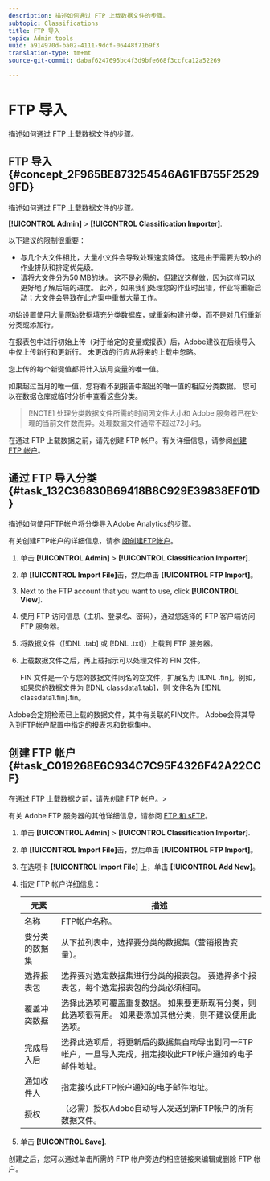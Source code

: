 ```yaml
---
description: 描述如何通过 FTP 上载数据文件的步骤。
subtopic: Classifications
title: FTP 导入
topic: Admin tools
uuid: a914970d-ba02-4111-9dcf-06448f71b9f3
translation-type: tm+mt
source-git-commit: dabaf6247695bc4f3d9bfe668f3ccfca12a52269

---
```



# FTP 导入

描述如何通过 FTP 上载数据文件的步骤。

## FTP 导入 {#concept_2F965BE873254546A61FB755F25299FD}

描述如何通过 FTP 上载数据文件的步骤。

**[!UICONTROL Admin]** > **[!UICONTROL Classification Importer]**.

以下建议的限制很重要：

* 与几个大文件相比，大量小文件会导致处理速度降低。 这是由于需要为较小的作业排队和排定优先级。
* 请将大文件分为50 MB的块。 这不是必需的，但建议这样做，因为这样可以更好地了解后端的进度。 此外，如果我们处理您的作业时出错，作业将重新启动；大文件会导致在此方案中重做大量工作。

初始设置使用大量原始数据填充分类数据库，或重新构建分类，而不是对几行重新分类或添加行。

在报表包中进行初始上传（对于给定的变量或报表）后，Adobe建议在后续导入中仅上传新行和更新行。 未更改的行应从将来的上载中忽略。

您上传的每个新键值都将计入该月变量的唯一值。

如果超过当月的唯一值，您将看不到报告中超出的唯一值的相应分类数据。 您可以在数据仓库或临时分析中查看这些分类。

>[!NOTE] 处理分类数据文件所需的时间因文件大小和 Adobe 服务器已在处理的当前文件数而异。处理数据文件通常不超过72小时。

在通过 FTP 上载数据之前，请先创建 FTP 帐户。有关详细信息，请参阅[创建 FTP 帐户](/help/components/c-classifications2/c-classifications-importer/c-uploading-saint-data-files-via-ftp.md#task_C019268E6C934C7C95F4326F42A22CCF)。

## 通过 FTP 导入分类 {#task_132C36830B69418B8C929E39838EF01D}

<!-- 

t_upload_a_saint_data_file_via_ftp.xml

 -->

描述如何使用FTP帐户将分类导入Adobe Analytics的步骤。

有关创建FTP帐户的详细信息，请参 [阅创建FTP帐户](/help/components/c-classifications2/c-classifications-importer/c-uploading-saint-data-files-via-ftp.md#task_C019268E6C934C7C95F4326F42A22CCF)。

1. 单击 **[!UICONTROL Admin]** > **[!UICONTROL Classification Importer]**.
1. 单 **[!UICONTROL Import File]**&#x200B;击，然后单击 **[!UICONTROL FTP Import]**。
1. Next to the FTP account that you want to use, click **[!UICONTROL View]**.
1. 使用 FTP 访问信息（主机、登录名、密码），通过您选择的 FTP 客户端访问 FTP 服务器。
1. 将数据文件（[!DNL .tab] 或 [!DNL .txt]）上载到 FTP 服务器。
1. 上载数据文件之后，再上载指示可以处理文件的 FIN 文件。

   FIN 文件是一个与您的数据文件同名的空文件，扩展名为 [!DNL .fin]。例如，如果您的数据文件为 [!DNL classdata1.tab]，则 文件名为 [!DNL classdata1.fin].fin。

Adobe会定期检索已上载的数据文件，其中有关联的FIN文件。 Adobe会将其导入到FTP帐户配置中指定的报表包和数据集中。

## 创建 FTP 帐户 {#task_C019268E6C934C7C95F4326F42A22CCF}

在通过 FTP 上载数据之前，请先创建 FTP 帐户。>

<!-- 

t_create_an_ftp_account.xml

 -->

有关 Adobe FTP 服务器的其他详细信息，请参阅 [FTP 和 sFTP](https://marketing.adobe.com/resources/help/zh_CN/whitepapers/ftp/)。

1. 单击 **[!UICONTROL Admin]** > **[!UICONTROL Classification Importer]**.
1. 单 **[!UICONTROL Import File]**&#x200B;击，然后单击 **[!UICONTROL FTP Import]**。
1. 在选项卡 **[!UICONTROL Import File]** 上，单击 **[!UICONTROL Add New]**。
1. 指定 FTP 帐户详细信息：

   | 元素 | 描述 |
   |---|---|
   | 名称 | FTP帐户名称。 |
   | 要分类的数据集 | 从下拉列表中，选择要分类的数据集（营销报告变量）。 |
   | 选择报表包 | 选择要对选定数据集进行分类的报表包。 要选择多个报表包，每个选定报表包的分类必须相同。 |
   | 覆盖冲突数据 | 选择此选项可覆盖重复数据。 如果要更新现有分类，则此选项很有用。 如果要添加其他分类，则不建议使用此选项。 |
   | 完成导入后 | 选择此选项后，将更新后的数据集自动导出到同一FTP帐户，一旦导入完成，指定接收此FTP帐户通知的电子邮件地址。 |
   | 通知收件人 | 指定接收此FTP帐户通知的电子邮件地址。 |
   | 授权 | （必需）授权Adobe自动导入发送到新FTP帐户的所有数据文件。 |

1. 单击 **[!UICONTROL Save]**.

创建之后，您可以通过单击所需的 FTP 帐户旁边的相应链接来编辑或删除 FTP 帐户。

